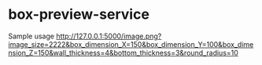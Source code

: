 # box-preview-service
Sample usage http://127.0.0.1:5000/image.png?image_size=2222&box_dimension_X=150&box_dimension_Y=100&box_dimension_Z=150&wall_thickness=4&bottom_thickness=3&round_radius=10
